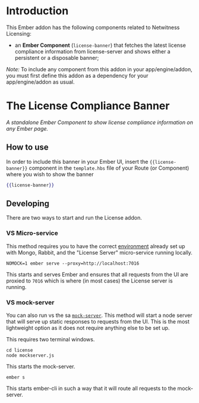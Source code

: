 
# Introduction

This Ember addon has the following components related to Netwitness Licensing:

* an **Ember Component** (`license-banner`) that fetches the latest license compliance information from license-server and shows either a persistent or a disposable banner;

*Note:* To include any component from this addon in your app/engine/addon, you must first define this addon as a dependency for your app/engine/addon as usual.


# The License Compliance Banner

_A standalone Ember Component to show license compliance information on any Ember page._

## How to use

In order to include this banner in your Ember UI,  insert the `{{license-banner}}` component in the `template.hbs` file of your Route (or Component) where you wish to show the banner

```hbs
{{license-banner}}
```

## Developing

There are two ways to start and run the License addon.

### VS Micro-service

This method requires you to have the correct [environment](https://wiki.na.rsa.net/pages/viewpage.action?spaceKey=~garalj&title=NW-UI) already set up with Mongo, Rabbit, and the "License Server" micro-service running locally.

```
NOMOCK=1 ember serve --proxy=http://localhost:7016
```

This starts and serves Ember and ensures that all requests from the UI are proxied to `7016` which is where (in most cases) the License server is running.

### VS mock-server

You can also run vs the sa [`mock-server`](https://github.rsa.lab.emc.com/asoc/sa-ui/tree/master/mock-server). This method will start a node server that will serve up static responses to requests from the UI. This is the most lightweight option as it does not require anything else to be set up.

This requires two terminal windows.

```
cd license
node mockserver.js
```

This starts the mock-server.

```
ember s
```

This starts ember-cli in such a way that it will route all requests to the mock-server.
